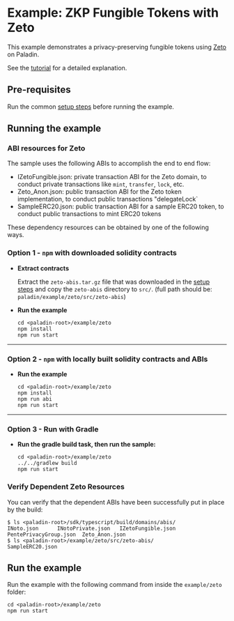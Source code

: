 # Example: ZKP Fungible Tokens with Zeto

This example demonstrates a privacy-preserving fungible tokens using [Zeto](https://github.com/hyperledger-labs/zeto) on Paladin.

See the [tutorial](https://lf-decentralized-trust-labs.github.io/paladin/head/tutorials/zkp-cbdc/) for a detailed explanation.

## Pre-requisites

Run the common [setup steps](../README.md) before running the example.

## Running the example

### ABI resources for Zeto

The sample uses the following ABIs to accomplish the end to end flow:

- IZetoFungible.json: private transaction ABI for the Zeto domain, to conduct private transactions like `mint`, `transfer`, `lock`, etc.
- Zeto_Anon.json: public transaction ABI for the Zeto token implementation, to conduct public transactions "delegateLock`
- SampleERC20.json: public transaction ABI for a sample ERC20 token, to conduct public transactions to mint ERC20 tokens

These dependency resources can be obtained by one of the following ways.

### Option 1 - `npm` with downloaded solidity contracts

- **Extract contracts**

  Extract the `zeto-abis.tar.gz` file that was downloaded in the [setup steps](../README.md) and copy the `zeto-abis` directory to `src/`. (full path should be: `paladin/example/zeto/src/zeto-abis`)

- **Run the example**

  ```shell
  cd <paladin-root>/example/zeto
  npm install
  npm run start
  ```

---

### Option 2 - `npm` with locally built solidity contracts and ABIs

- **Run the example**

  ```shell
  cd <paladin-root>/example/zeto
  npm install
  npm run abi
  npm run start
  ```

---

### Option 3 - Run with Gradle

- **Run the gradle build task, then run the sample:**

  ```shell
  cd <paladin-root>/example/zeto
  ../../gradlew build
  npm run start
  ```

### Verify Dependent Zeto Resources

You can verify that the dependent ABIs have been successfully put in place by the build:

```shell
$ ls <paladin-root>/sdk/typescript/build/domains/abis/
INoto.json		INotoPrivate.json	IZetoFungible.json	PentePrivacyGroup.json	Zeto_Anon.json
$ ls <paladin-root>/example/zeto/src/zeto-abis/
SampleERC20.json
```

## Run the example

Run the example with the following command from inside the `example/zeto` folder:

```shell
cd <paladin-root>/example/zeto
npm run start
```
